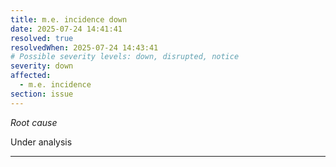 ```yaml
---
title: m.e. incidence down
date: 2025-07-24 14:41:41
resolved: true
resolvedWhen: 2025-07-24 14:43:41
# Possible severity levels: down, disrupted, notice
severity: down
affected:
  - m.e. incidence
section: issue
---
```


*Root cause*

Under analysis

---


